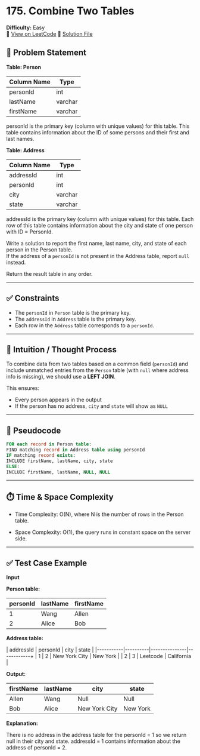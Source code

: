# 175. Combine Two Tables

**Difficulty:** Easy  
🔗 [View on LeetCode](https://leetcode.com/problems/combine-two-tables/)
📄 [Solution File](./combine_two_tables.sql)

## 📝 Problem Statement

**Table: Person**

| Column Name | Type    |
|-------------|---------|
| personId    | int     |
| lastName    | varchar |
| firstName   | varchar |

personId is the primary key (column with unique values) for this table.
This table contains information about the ID of some persons and their first and last names.
 

**Table: Address**

| Column Name | Type    |
|-------------|---------|
| addressId   | int     |
| personId    | int     |
| city        | varchar |
| state       | varchar |

addressId is the primary key (column with unique values) for this table.
Each row of this table contains information about the city and state of one person with ID = PersonId.

Write a solution to report the first name, last name, city, and state of each person in the Person table.  
If the address of a `personId` is not present in the Address table, report `null` instead.

Return the result table in any order.

---

## ✅ Constraints

- The `personId` in `Person` table is the primary key.
- The `addressId` in `Address` table is the primary key.
- Each row in the `Address` table corresponds to a `personId`.

---

## 🧠 Intuition / Thought Process

To combine data from two tables based on a common field (`personId`) and include unmatched entries from the `Person` table (with `null` where address info is missing), we should use a **LEFT JOIN**.

This ensures:
- Every person appears in the output
- If the person has no address, `city` and `state` will show as `NULL`

---

## 🔄 Pseudocode
```sql
FOR each record in Person table:
FIND matching record in Address table using personId
IF matching record exists:
INCLUDE firstName, lastName, city, state
ELSE:
INCLUDE firstName, lastName, NULL, NULL
```

---

## ⏱️ Time & Space Complexity

- Time Complexity: O(N), where N is the number of rows in the Person table.

- Space Complexity: O(1), the query runs in constant space on the server side.

---

## ✅ Test Case Example

**Input**

**Person table:**

| personId | lastName | firstName |
|----------|----------|-----------|
| 1        | Wang     | Allen     |
| 2        | Alice    | Bob       |

**Address table:**

| addressId | personId | city          | state      |
|-----------|----------|---------------|------------+
| 1         | 2        | New York City | New York   |
| 2         | 3        | Leetcode      | California |

**Output:** 

| firstName | lastName | city          | state    |
|-----------|----------|---------------|----------|
| Allen     | Wang     | Null          | Null     |
| Bob       | Alice    | New York City | New York |

**Explanation:** 

There is no address in the address table for the personId = 1 so we return null in their city and state.
addressId = 1 contains information about the address of personId = 2.